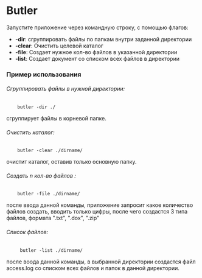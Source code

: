 # Butler
Запустите приложение через командную строку, с помощью флагов:

 + **-dir**: сгруппировать файлы по папкам внутри заданной директории
 + **-clear**: Очистить целевой каталог
 + **-file**: Создает нужное кол-во файлов в указанной директории
 + **-list**: Создает документ со списком всех файлов в директории

### Пример использования
###### Сгруппировать файлы в нужной директории:
        butler -dir ./
сгруппирует файлы в корневой папке.

###### Очистить каталог:
        butler -clear ./dirname/
   очистит каталог, оставив только основную папку.     
###### Создать n кол-во файлов :
        butler -file ./dirname/
   после ввода данной команды, приложение запросит какое 
   количество файлов создать, вводить только цифры, после чего создастся
   3 типа файлов, формата ".txt", ".dox", ".zip"      
 ###### Список файлов:
         butler -list ./dirname/
 после воода данной команды, в выбранной директории создастся файл
 access.log со списком всех файлов и папок в данной директории.                